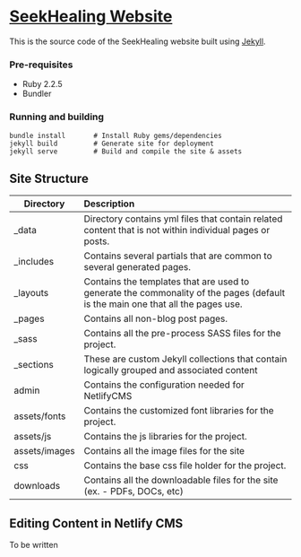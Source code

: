 # [SeekHealing Website](http://seekhealing.org)


This is the source code of the SeekHealing website built using [Jekyll](http://jekyllrb.com).

### Pre-requisites
- Ruby 2.2.5
- Bundler

### Running and building

```
bundle install       # Install Ruby gems/dependencies
jekyll build         # Generate site for deployment
jekyll serve         # Build and compile the site & assets
```

## Site Structure

| Directory | Description |
| ------------- |:------------- |
| _data | Directory contains yml files that contain related content that is not within individual pages or posts. |
| _includes | Contains several partials that are common to several generated pages. |
| _layouts | Contains the templates that are used to generate the commonality of the pages (default is the main one that all the pages use. |
| _pages | Contains all non-blog post pages. |
| _sass | Contains all the pre-process SASS files for the project. |
| _sections | These are custom Jekyll collections that contain logically grouped and associated content |
| admin | Contains the configuration needed for NetlifyCMS |
| assets/fonts | Contains the customized font libraries for the project. |
| assets/js | Contains the js libraries for the project. |
| assets/images | Contains all the image files for the site |
| css | Contains the base css file holder for the project. |
| downloads | Contains all the downloadable files for the site (ex. - PDFs, DOCs, etc) |


## Editing Content in Netlify CMS

To be written
